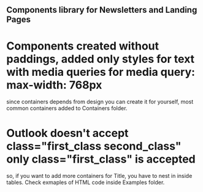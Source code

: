 ## Components library for Newsletters and Landing Pages

# Components created without paddings, added only styles for text with media queries for media query: max-width: 768px
  since containers depends from design you can create it for yourself,
  most common containers added to Containers folder.

# Outlook doesn't accept class="first_class second_class" only class="first_class" is accepted
  so, if you want to add more containers for Title, you have to nest in inside tables.
  Check exmaples of HTML code inside Examples folder.

